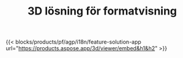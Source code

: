 ﻿---
title: 3D lösning för formatvisning 
weight: 7730
url: /sv/viewer
limit: 
description: Visa 3D filer från någon enheter
---
{{< blocks/products/pf/agp/i18n/feature-solution-app url="https://products.aspose.app/3d/viewer/embed&h1&h2" >}} 
